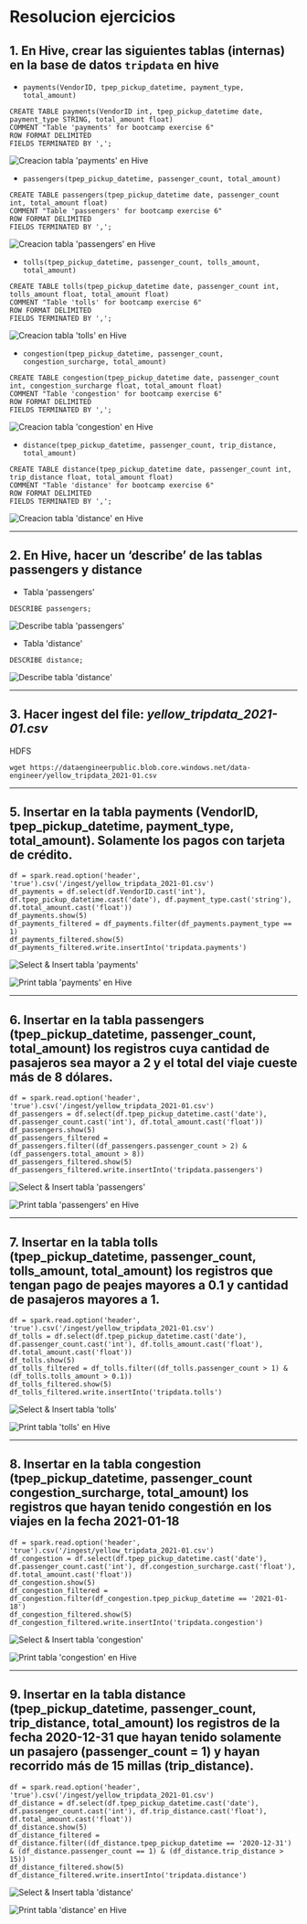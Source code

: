 # Resolucion ejercicios

## 1. En Hive, crear las siguientes tablas (internas) en la base de datos `tripdata` en hive

* `payments(VendorID, tpep_pickup_datetime, payment_type, total_amount)`

```
CREATE TABLE payments(VendorID int, tpep_pickup_datetime date, payment_type STRING, total_amount float)
COMMENT "Table 'payments' for bootcamp exercise 6"
ROW FORMAT DELIMITED
FIELDS TERMINATED BY ',';
```

![Creacion tabla 'payments' en Hive](imgs/image.png)

* `passengers(tpep_pickup_datetime, passenger_count, total_amount)`

```
CREATE TABLE passengers(tpep_pickup_datetime date, passenger_count int, total_amount float)
COMMENT "Table 'passengers' for bootcamp exercise 6"
ROW FORMAT DELIMITED
FIELDS TERMINATED BY ',';
```

![Creacion tabla 'passengers' en Hive](imgs/image-1.png)

* `tolls(tpep_pickup_datetime, passenger_count, tolls_amount, total_amount)`

```
CREATE TABLE tolls(tpep_pickup_datetime date, passenger_count int, tolls_amount float, total_amount float)
COMMENT "Table 'tolls' for bootcamp exercise 6"
ROW FORMAT DELIMITED
FIELDS TERMINATED BY ',';
```

![Creacion tabla 'tolls' en Hive](imgs/image-2.png)

* `congestion(tpep_pickup_datetime, passenger_count, congestion_surcharge, total_amount)`

```
CREATE TABLE congestion(tpep_pickup_datetime date, passenger_count int, congestion_surcharge float, total_amount float)
COMMENT "Table 'congestion' for bootcamp exercise 6"
ROW FORMAT DELIMITED
FIELDS TERMINATED BY ',';
```

![Creacion tabla 'congestion' en Hive](imgs/image-3.png)

* `distance(tpep_pickup_datetime, passenger_count, trip_distance, total_amount)`

```
CREATE TABLE distance(tpep_pickup_datetime date, passenger_count int, trip_distance float, total_amount float)
COMMENT "Table 'distance' for bootcamp exercise 6"
ROW FORMAT DELIMITED
FIELDS TERMINATED BY ',';
```

![Creacion tabla 'distance' en Hive](imgs/image-4.png)

---

## 2. En Hive, hacer un ‘describe’ de las tablas passengers y distance

* Tabla 'passengers'

```
DESCRIBE passengers;
```

![Describe tabla 'passengers'](imgs/image-5.png)

* Tabla 'distance'

```
DESCRIBE distance;
```

![Describe tabla 'distance'](imgs/image-6.png)

---

## 3. Hacer ingest del file: *yellow_tripdata_2021-01.csv*

HDFS

```
wget https://dataengineerpublic.blob.core.windows.net/data-engineer/yellow_tripdata_2021-01.csv
```

---

## 5. Insertar en la tabla payments (VendorID, tpep_pickup_datetime, payment_type, total_amount). Solamente los pagos con tarjeta de crédito.

```
df = spark.read.option('header', 'true').csv('/ingest/yellow_tripdata_2021-01.csv')
df_payments = df.select(df.VendorID.cast('int'), df.tpep_pickup_datetime.cast('date'), df.payment_type.cast('string'), df.total_amount.cast('float'))
df_payments.show(5)
df_payments_filtered = df_payments.filter(df_payments.payment_type == 1)
df_payments_filtered.show(5)
df_payments_filtered.write.insertInto('tripdata.payments')
```

![Select & Insert tabla 'payments'](imgs/image-7.png)

![Print tabla 'payments' en Hive](imgs/image-8.png)

---

## 6. Insertar en la tabla passengers (tpep_pickup_datetime, passenger_count, total_amount) los registros cuya cantidad de pasajeros sea mayor a 2 y el total del viaje cueste más de 8 dólares.

```
df = spark.read.option('header', 'true').csv('/ingest/yellow_tripdata_2021-01.csv')
df_passengers = df.select(df.tpep_pickup_datetime.cast('date'), df.passenger_count.cast('int'), df.total_amount.cast('float'))
df_passengers.show(5)
df_passengers_filtered = df_passengers.filter((df_passengers.passenger_count > 2) & (df_passengers.total_amount > 8))
df_passengers_filtered.show(5)
df_passengers_filtered.write.insertInto('tripdata.passengers')
```

![Select & Insert tabla 'passengers'](imgs/image-9.png)

![Print tabla 'passengers' en Hive](imgs/image-10.png)

---

## 7. Insertar en la tabla tolls (tpep_pickup_datetime, passenger_count, tolls_amount, total_amount) los registros que tengan pago de peajes mayores a 0.1 y cantidad de pasajeros mayores a 1.

```
df = spark.read.option('header', 'true').csv('/ingest/yellow_tripdata_2021-01.csv')
df_tolls = df.select(df.tpep_pickup_datetime.cast('date'), df.passenger_count.cast('int'), df.tolls_amount.cast('float'), df.total_amount.cast('float'))
df_tolls.show(5)
df_tolls_filtered = df_tolls.filter((df_tolls.passenger_count > 1) & (df_tolls.tolls_amount > 0.1))
df_tolls_filtered.show(5)
df_tolls_filtered.write.insertInto('tripdata.tolls')
```

![Select & Insert tabla 'tolls'](imgs/image-11.png)

![Print tabla 'tolls' en Hive](imgs/image-12.png)

---

## 8. Insertar en la tabla congestion (tpep_pickup_datetime, passenger_count congestion_surcharge, total_amount) los registros que hayan tenido congestión en los viajes en la fecha 2021-01-18

```
df = spark.read.option('header', 'true').csv('/ingest/yellow_tripdata_2021-01.csv')
df_congestion = df.select(df.tpep_pickup_datetime.cast('date'), df.passenger_count.cast('int'), df.congestion_surcharge.cast('float'), df.total_amount.cast('float'))
df_congestion.show(5)
df_congestion_filtered = df_congestion.filter(df_congestion.tpep_pickup_datetime == '2021-01-18')
df_congestion_filtered.show(5)
df_congestion_filtered.write.insertInto('tripdata.congestion')
```

![Select & Insert tabla 'congestion'](imgs/image-13.png)

![Print tabla 'congestion' en Hive](imgs/image-14.png)

---

## 9. Insertar en la tabla distance (tpep_pickup_datetime, passenger_count, trip_distance, total_amount) los registros de la fecha 2020-12-31 que hayan tenido solamente un pasajero (passenger_count = 1) y hayan recorrido más de 15 millas (trip_distance).

```
df = spark.read.option('header', 'true').csv('/ingest/yellow_tripdata_2021-01.csv')
df_distance = df.select(df.tpep_pickup_datetime.cast('date'), df.passenger_count.cast('int'), df.trip_distance.cast('float'), df.total_amount.cast('float'))
df_distance.show(5)
df_distance_filtered = df_distance.filter((df_distance.tpep_pickup_datetime == '2020-12-31') & (df_distance.passenger_count == 1) & (df_distance.trip_distance > 15))
df_distance_filtered.show(5)
df_distance_filtered.write.insertInto('tripdata.distance')
```

![Select & Insert tabla 'distance'](imgs/image-15.png)

![Print tabla 'distance' en Hive](imgs/image-16.png)